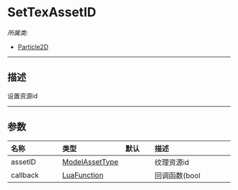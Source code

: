 # SetTexAssetID

*所属类*:
* [Particle2D](/Api/Classes/Other/Particle2D.md)
------------------------------------------------------------------------------------------
## 描述

设置资源id

------------------------------------------------------------------------------------------
## 参数

|<div style="width:100px">名称</div>|<div style="width:100px">类型</div>|<div style="width:50px">默认</div>|<div style="width:350px">描述</div>|
|:---|:---|:---|:---|
|assetID|[ModelAssetType](/Api/DataType/ModelAssetType.md)||纹理资源id|
|callback|[LuaFunction](/Api/Enums/LuaFunction.md)||回调函数(bool|
